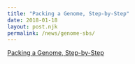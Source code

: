 ```yaml
---
title: "Packing a Genome, Step-by-Step"
date: 2018-01-18
layout: post.njk
permalink: /news/genome-sbs/
---
```


[Packing a Genome, Step-by-Step](https://www.hhmi.org/news/packing-genome-step-by-step)
